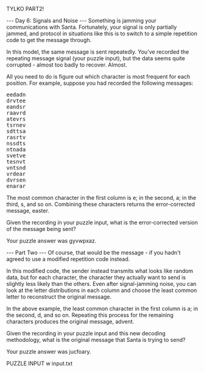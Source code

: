 TYLKO PART2!

--- Day 6: Signals and Noise ---
Something is jamming your communications with Santa. Fortunately, your signal is only partially jammed, and protocol in situations
like this is to switch to a simple repetition code to get the message through.

In this model, the same message is sent repeatedly. You've recorded the repeating message signal (your puzzle input), 
but the data seems quite corrupted - almost too badly to recover. Almost.

All you need to do is figure out which character is most frequent for each position. 
For example, suppose you had recorded the following messages:
<pre>
eedadn
drvtee
eandsr
raavrd
atevrs
tsrnev
sdttsa
rasrtv
nssdts
ntnada
svetve
tesnvt
vntsnd
vrdear
dvrsen
enarar
</pre>
The most common character in the first column is e; in the second, a; in the third, s, and so on. 
Combining these characters returns the error-corrected message, easter.

Given the recording in your puzzle input, what is the error-corrected version of the message being sent?

Your puzzle answer was gyvwpxaz.

--- Part Two ---
Of course, that would be the message - if you hadn't agreed to use a modified repetition code instead.

In this modified code, the sender instead transmits what looks like random data, but for each character, 
the character they actually want to send is slightly less likely than the others. 
Even after signal-jamming noise, you can look at the letter distributions in each column and choose 
the least common letter to reconstruct the original message.

In the above example, the least common character in the first column is a; in the second, d, and so on. 
Repeating this process for the remaining characters produces the original message, advent.

Given the recording in your puzzle input and this new decoding methodology, 
what is the original message that Santa is trying to send?

Your puzzle answer was jucfoary.

PUZZLE INPUT w input.txt
